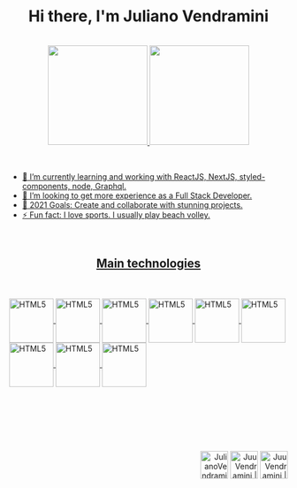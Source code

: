 <h1 align="center"> Hi there, I'm Juliano Vendramini</h1>

<br />
<div align="center">
  <a href="https://github.com/JulianoVendramini">
  <img height="180em" src="https://github-readme-stats.vercel.app/api?username=JulianoVendramini&show_icons=true&theme=dark&include_all_commits=true&count_private=true"/>
  <img height="180em" src="https://github-readme-stats.vercel.app/api/top-langs/?username=JulianoVendramini&layout=compact&langs_count=7&theme=dark"/>
</div>
<br />
  
##
  
- 🌱 I’m currently learning and working with ReactJS, NextJS, styled-components, node, Graphql.
- 👯 I’m looking to get more experience as a Full Stack Developer.
- 🥅 2021 Goals: Create and collaborate with stunning projects.
- ⚡ Fun fact: I love sports. I usually play beach volley.
  
<br />
  
<h2 align="center">Main technologies</h2> 

<br />
<br />

<img align="center" width="80px" alt="HTML5" src="https://upload.wikimedia.org/wikipedia/commons/thumb/9/99/Unofficial_JavaScript_logo_2.svg/2048px-Unofficial_JavaScript_logo_2.svg.png" />
<img align="center" width="80px" alt="HTML5" src="https://cdn.pixabay.com/photo/2017/08/05/11/16/logo-2582748_640.png" />
<img align="center" width="80px" alt="HTML5" src="https://cdn.pixabay.com/photo/2017/08/05/11/16/logo-2582747_1280.png" />
<img align="center" width="80px" alt="HTML5" src="https://logospng.org/download/react/logo-react-1024.png" />
<img align="center" width="80px" alt="HTML5" src="https://www.drupal.org/files/project-images/nextjs-drupal.jpg" />
<img align="center" width="80px" alt="HTML5" src="https://cdn.worldvectorlogo.com/logos/styled-components-1.svg" />
<img align="center" width="80px" alt="HTML5" src="https://sass-lang.com/assets/img/styleguide/seal-color-aef0354c.png" />
<img align="center" width="80px" alt="HTML5" src="https://upload.wikimedia.org/wikipedia/commons/thumb/1/17/GraphQL_Logo.svg/2048px-GraphQL_Logo.svg.png" />
<img align="center" width="80px" alt="HTML5" src="https://git-scm.com/images/logos/downloads/Git-Icon-1788C.png" /> 
<br />

  
<div align="right">                 
<br /> <br /> <br /> <br /> <br /> <br />
  
[<img alt="JulianoVendramini | LinkedIn" width="50px" src="https://cdn.jsdelivr.net/npm/simple-icons@v3/icons/linkedin.svg" />][linkedin]
[<img alt="JuuVendramini | Twitter" width="50px" src="https://cdn.jsdelivr.net/npm/simple-icons@v3/icons/twitter.svg" />][twitter]
[<img alt="JuuVendramini | Instagram" width="50px" src="https://cdn.jsdelivr.net/npm/simple-icons@v3/icons/instagram.svg" />][instagram]

</div>
  
[twitter]: https://twitter.com/JuuVendramini
[instagram]: https://instagram.com/JuuVendramini
[linkedin]: https://linkedin.com/in/JulianoVendramini
